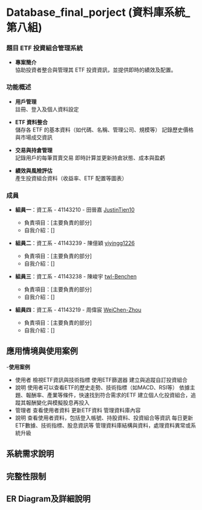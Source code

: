 # Database_final_porject (資料庫系統_第八組)
### 題目 ETF 投資組合管理系統
- **專案簡介**  
    協助投資者整合與管理其 ETF 投資資訊，並提供即時的績效及配置。

### 功能概述  

- **用戶管理**  
    註冊、登入及個人資料設定

- **ETF 資料整合**  
    儲存各 ETF 的基本資料（如代碼、名稱、管理公司、規模等）
    記錄歷史價格與市場成交資訊 

- **交易與持倉管理**  
    記錄用戶的每筆買賣交易
    即時計算並更新持倉狀態、成本與盈虧

- **績效與風險評估**  
    產生投資組合資料（收益率、ETF 配置等圖表）
### 成員

- **組員一**：資工系 - 41143210 - 田晉嘉 [JustinTien10](https://github.com/JustinTien10)
  - 負責項目：[主要負責的部分]
  - 自我介紹：[]

- **組員二**：資工系 - 41143239 - 陳億穎 [yiyingg1226](https://github.com/yiyingg1226)
  - 負責項目：[主要負責的部分]
  - 自我介紹：[]

- **組員三**：資工系 - 41143238 -  陳峻宇 [twl-Benchen](https://github.com/twl-Benchen)
  - 負責項目：[主要負責的部分]
  - 自我介紹：[]

- **組員四**：資工系 - 41143219 -  周偉宸 [WeiChen-Zhou](https://github.com/WeiChen-Zhou)
  - 負責項目：[主要負責的部分]
  - 自我介紹：[]

## 應用情境與使用案例
-**使用案例**
 - 使用者
   檢視ETF資訊與技術指標
   使用ETF篩選器
   建立與追蹤自訂投資組合
 - 說明
   使用者可以查看ETF的歷史走勢、技術指標（如MACD、RSI等）
   依據主題、報酬率、產業等條件，快速找到符合需求的ETF
   建立個人化投資組合，追蹤其報酬變化與模擬股息再投入
 - 管理者
   查看使用者資料
   更新ETF資料
   管理資料庫內容
 - 說明
   查看使用者資料，包括登入帳號、持股資料、投資組合等資訊
   每日更新ETF數據、技術指標、股息資訊等
   管理資料庫結構與資料，處理資料異常或系統升級
## 系統需求說明

## 完整性限制

## ER Diagram及詳細說明


